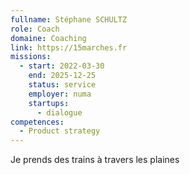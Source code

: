 ```yaml
---
fullname: Stéphane SCHULTZ
role: Coach
domaine: Coaching
link: https://15marches.fr
missions:
  - start: 2022-03-30
    end: 2025-12-25
    status: service
    employer: numa
    startups:
      - dialogue
competences:
  - Product strategy
---
```

Je prends des trains à travers les plaines